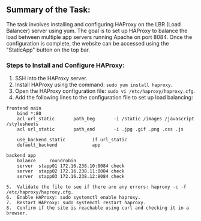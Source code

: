 ## Summary of the Task:

The task involves installing and configuring HAProxy on the LBR (Load Balancer) server using yum. The goal is to set up HAProxy to balance the load between multiple app servers running Apache on port 8084. Once the configuration is complete, the website can be accessed using the "StaticApp" button on the top bar.

### Steps to Install and Configure HAProxy:

1. SSH into the HAProxy server.
2. Install HAProxy using the command: `sudo yum install haproxy`.
3. Open the HAProxy configuration file: `sudo vi /etc/haproxy/haproxy.cfg`.
4. Add the following lines to the configuration file to set up load balancing:

```haproxy
frontend main
    bind *:80
    acl url_static       path_beg       -i /static /images /javascript /stylesheets
    acl url_static       path_end       -i .jpg .gif .png .css .js

    use_backend static          if url_static
    default_backend             app

backend app
    balance     roundrobin
    server  stapp01 172.16.238.10:8084 check
    server  stapp02 172.16.238.11:8084 check
    server  stapp03 172.16.238.12:8084 check

5.	Validate the file to see if there are any errors: haproxy -c -f /etc/haproxy/haproxy.cfg.
6.	Enable HAProxy: sudo systemctl enable haproxy.
7.	Restart HAProxy: sudo systemctl restart haproxy.
8.	Confirm if the site is reachable using curl and checking it in a browser.
